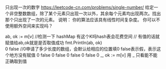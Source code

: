 只出现一次的数字
https://leetcode-cn.com/problems/single-number/
给定一个非空整数数组，除了某个元素只出现一次以外，其余每个元素均出现两次。找出那个只出现了一次的元素。
说明：
你的算法应该具有线性时间复杂度。 你可以不使用额外空间来实现吗？

ab, ok := m[v] //检测一下 hashMap 有这个K吗hash表会花费空间
// 有值的话就赋值给ab,ok就是是否取值成功
fmt.Println(ab, ok)				
0 false //0申请了多少长度的数组，会默认给相应的位置填0 false表示假，表示这个地方没有赋值
0 false
0 false
0 false
0 false
0
_, ok := m[v] 用 _ 只看能不能正确取到值